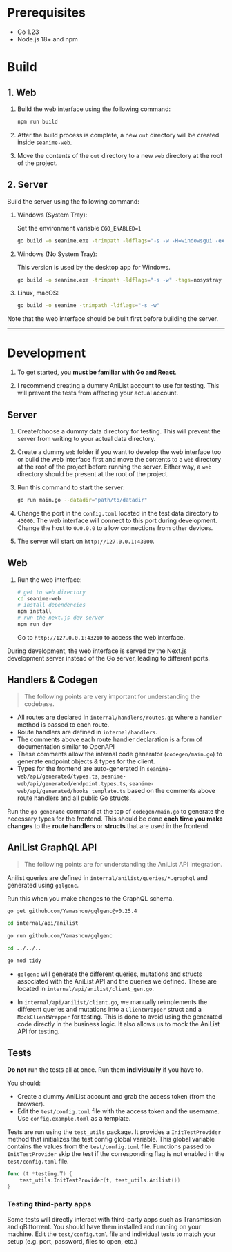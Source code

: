# Prerequisites

- Go 1.23
- Node.js 18+ and npm

# Build

## 1. Web

1. Build the web interface using the following command:

	```bash
	npm run build
	```

2. After the build process is complete, a new `out` directory will be created inside `seanime-web`.

3. Move the contents of the `out` directory to a new `web` directory at the root of the project.

## 2. Server

Build the server using the following command:

1. Windows (System Tray):

	Set the environment variable `CGO_ENABLED=1`
	```bash
	go build -o seanime.exe -trimpath -ldflags="-s -w -H=windowsgui -extldflags '-static'"
	```
2. Windows (No System Tray):

	This version is used by the desktop app for Windows.

	```bash
	go build -o seanime.exe -trimpath -ldflags="-s -w" -tags=nosystray
	```

3. Linux, macOS:

	```bash
	go build -o seanime -trimpath -ldflags="-s -w"
	```
 
Note that the web interface should be built first before building the server.

---

# Development

1. To get started, you **must be familiar with Go and React**.

2. I recommend creating a dummy AniList account to use for testing. This will prevent the tests from affecting your actual account.

## Server

1. Create/choose a dummy data directory for testing.
This will prevent the server from writing to your actual data directory.

2. Create a dummy `web` folder if you want to develop the web interface too or build the web interface first and move the contents to a `web` directory at the root of the project before running the server.
Either way, a `web` directory should be present at the root of the project.
3. Run this command to start the server:
	```bash
	go run main.go --datadir="path/to/datadir"
	```

4. Change the port in the `config.toml` located in the test data directory to `43000`. The web interface will connect to this port during development. Change the host to `0.0.0.0` to allow connections from other devices.

5. The server will start on `http://127.0.0.1:43000`.

## Web

1. Run the web interface:

	```bash
	# get to web directory
	cd seanime-web
	# install dependencies
	npm install
	# run the next.js dev server
	npm run dev
	```
	
	Go to `http://127.0.0.1:43210` to access the web interface.

During development, the web interface is served by the Next.js development server instead of the Go server,
leading to different ports.

## Handlers & Codegen

> The following points are very important for understanding the codebase.

- All routes are declared in `internal/handlers/routes.go` where a `handler` method is passed to each route.
- Route handlers are defined in `internal/handlers`.
- The comments above each route handler declaration is a form of documentation similar to OpenAPI
- These comments allow the internal code generator (`codegen/main.go`) to generate endpoint objects & types for the client.
- Types for the frontend are auto-generated in `seanime-web/api/generated/types.ts`, `seanime-web/api/generated/endpoint.types.ts`, `seanime-web/api/generated/hooks_template.ts` based on the comments above route handlers and all public Go structs. 

Run the `go generate` command at the top of `codegen/main.go` to generate the necessary types for the frontend.
This should be done **each time you make changes** to the **route handlers** or **structs** that are used in the frontend.


## AniList GraphQL API

> The following points are for understanding the AniList API integration.

Anilist queries are defined in `internal/anilist/queries/*.graphql` and generated using `gqlgenc`.

Run this when you make changes to the GraphQL schema.

```bash
go get github.com/Yamashou/gqlgenc@v0.25.4
```
```bash
cd internal/api/anilist
```
```bash
go run github.com/Yamashou/gqlgenc
```
```bash
cd ../../..
```
```bash
go mod tidy
```

- `gqlgenc` will generate the different queries, mutations and structs associated with the AniList API and the queries we defined.
These are located in `internal/api/anilist/client_gen.go`.


- In `internal/api/anilist/client.go`, we manually reimplements the different queries and mutations into a `ClientWrapper` struct and a `MockClientWrapper` for testing.
This is done to avoid using the generated code directly in the business logic. It also allows us to mock the AniList API for testing.

## Tests

**Do not** run the tests all at once. Run them **individually** if you have to.

You should:
- Create a dummy AniList account and grab the access token (from the browser).
- Edit the `test/config.toml` file with the access token and the username. Use `config.example.toml` as a template.

Tests are run using the `test_utils` package. It provides a `InitTestProvider` method that initializes the test config global variable.
This global variable contains the values from the `test/config.toml` file.
Functions passed to `InitTestProvider` skip the test if the corresponding flag is not enabled in the `test/config.toml` file.

```go
func (t *testing.T) {
	test_utils.InitTestProvider(t, test_utils.Anilist())
}
```


### Testing third-party apps

Some tests will directly interact with third-party apps such as Transmission and qBittorrent. You should have them installed and running on your machine.
Edit the `test/config.toml` file and individual tests to match your setup (e.g. port, password, files to open, etc.)
